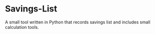 # Savings-List
A small tool written in Python that records savings list and includes small calculation tools.
